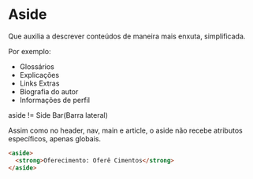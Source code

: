 # Aside

Que auxilia a descrever conteúdos de maneira mais enxuta, simplificada.

Por exemplo: 

* Glossários
* Explicações
* Links Extras
* Biografia do autor
* Informações de perfil

aside != Side Bar(Barra lateral)

Assim como no header, nav, main e article, o aside não recebe atributos específicos, apenas globais.

```HTML
<aside>
  <strong>Oferecimento: Oferê Cimentos</strong>
</aside>
```
